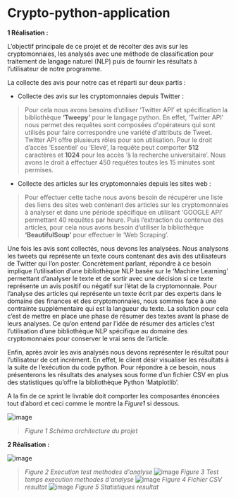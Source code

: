 # Crypto-python-application

**1 Réalisation :**

L’objectif principale de ce projet et de récolter des avis sur les
cryptomonnaies, les analysés avec une méthode de classification pour
traitement de langage naturel (NLP) puis de fournir les résultats à
l’utilisateur de notre programme.

La collecte des avis pour notre cas et réparti sur deux partis :

  - Collecte des avis sur les cryptomonnaies depuis Twitter :

> Pour cela nous avons besoins d’utiliser ‘Twitter API’ et spécification
> la bibliothèque **‘Tweepy’** pour le langage python. En effet,
> ‘Twitter API’ nous permet des requêtes sont composées d'opérateurs
> qui sont utilisés pour faire correspondre une variété d'attributs de
> Tweet. Twitter API offre plusieurs rôles pour son utilisation. Pour le
> droit d’accès ‘Essentiel’ ou ‘Elevé’, la requête peut comporter
> **512** caractères et **1024** pour les accès ‘à la recherche
> universitaire’. Nous avons le droit à effectuer 450 requêtes toutes
> les 15 minutes sont permises.

  - Collecte des articles sur les cryptomonnaies depuis les sites web :

> Pour effectuer cette tache nous avons besoin de récupérer une liste
> des liens des sites web contenant des articles sur les cryptomonnaies
> à analyser et dans une période spécifique en utilisant ‘GOOGLE API’
> permettant 40 requêtes par heure. Puis l’extraction du contenue des
> articles, pour cela nous avons besoin d’utiliser la bibliothèque
> **‘BeautifulSoup’** pour effectuer le ‘Web Scraping’.

Une fois les avis sont collectés, nous devons les analysées. Nous
analysons les tweets qui représente un texte cours contenant des avis
des utilisateurs de Twitter qui l’on poster. Concrètement parlant,
répondre à ce besoin implique l’utilisation d’une bibliothèque NLP
basée sur le ‘Machine Learning’ permettant d’analyser le texte et de
sortir avec une décision si ce texte représente un avis positif ou
négatif sur l’état de la cryptomonnaie. Pour l’analyse des articles qui
représente un texte écrit par des experts dans le domaine des finances
et des cryptomonnaies, nous sommes face à une contrainte supplémentaire
qui est la langueur du texte. La solution pour cela c’est de mettre en
place une phase de résumer des textes avant la phase de leurs analyses.
Ce qu’on entend par l’idée de résumer des articles c’est l’utilisation
d’une bibliothèque NLP spécifique au domaine des cryptomonnaies pour
conserver le vrai sens de l’article.

Enfin, après avoir les avis analysés nous devons représenter le résultat
pour l’utilisateur de cet incrément. En effet, le client désir
visualiser les résultats à la suite de l’exécution du code python. Pour
répondre à ce besoin, nous présenterons les résultats des analyses sous
forme d’un fichier CSV en plus des statistiques qu’offre la bibliothèque
Python ‘Matplotlib’.

A la fin de ce sprint le livrable doit comporter les composantes
énoncées tout d’abord et ceci comme le montre la *Figure1* si dessous.

![image](https://user-images.githubusercontent.com/32374946/192635923-db9f7cc2-1dfc-43e9-b2fb-fb56936262ef.png)
> *Figure 1 Schéma architecture du projet*

**2 Réalisation :**

![image](https://user-images.githubusercontent.com/32374946/192635996-f8608830-1b03-4f22-a0e3-40ff9131e086.png)
> *Figure 2 Execution test methodes d'analyse*
![image](https://user-images.githubusercontent.com/32374946/192636062-80e75e25-9954-443b-bb69-cd8b0fc414e7.png)
> *Figure 3 Test temps execution methodes d'analyse*
![image](https://user-images.githubusercontent.com/32374946/192636080-75e24910-abeb-477d-86a2-8edb1e8914b5.png)
> *Figure 4 Fichier CSV resultat*
![image](https://user-images.githubusercontent.com/32374946/192636111-3a42eaf5-443a-4ca0-9169-65ff9140b17a.png)
> *Figure 5 Statistiques resultat*







